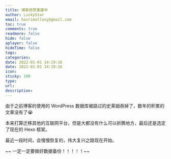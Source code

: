```yaml
---
title: 博客绝赞重建中
author: LuckyStar
email: hasrimollony@gmail.com
toc: true
comments: true
readmore: false
hide: false
aplayer: false
hideTime: false
tags:
categories:
date: 2022-01-01 14:19:16
date: 2022-01-01 14:19:16
icon:
sticky: 100
type:
url:
description:
---
```


由于之前博客的使用的 WordPress 数据库被路过的史莱姆吞掉了，数年的积累的文章没有了😭️



本来打算迁移其他的互联网平台，但是大都没有什么可以折腾地方，最后还是选定了现在的 Hexo 框架。



最近一段时间，会慢慢恢复的，伟大复兴之路现在开始。



~~ 一定一定要做好数据备份！！！！！~~ 

<!-- more -->
